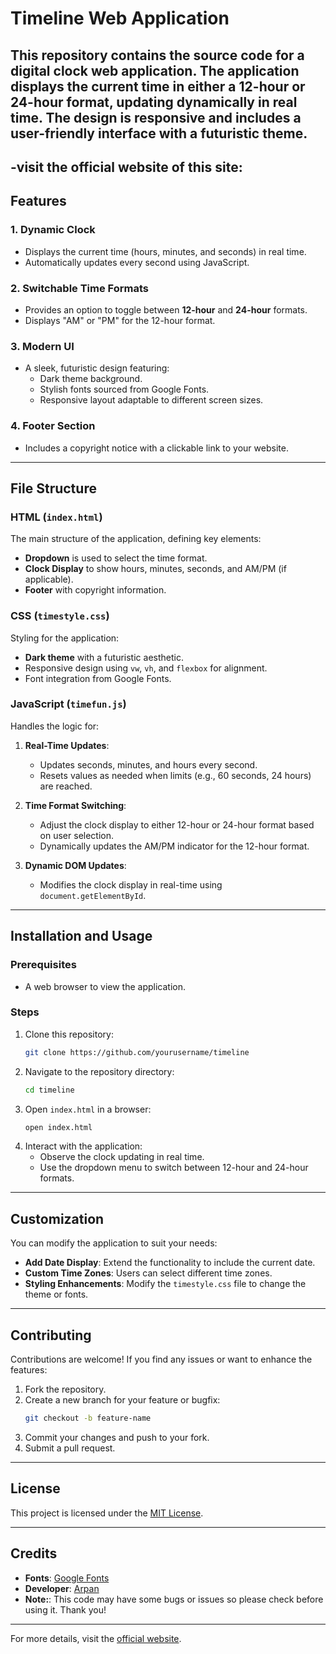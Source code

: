# Timeline Web Application

This repository contains the source code for a **digital clock web application**. The application displays the current time in either a 12-hour or 24-hour format, updating dynamically in real time. The design is responsive and includes a user-friendly interface with a futuristic theme.
---
**-visit the official website of this site:** 
---
## Features

### 1. **Dynamic Clock**
- Displays the current time (hours, minutes, and seconds) in real time.
- Automatically updates every second using JavaScript.

### 2. **Switchable Time Formats**
- Provides an option to toggle between **12-hour** and **24-hour** formats.
- Displays "AM" or "PM" for the 12-hour format.

### 3. **Modern UI**
- A sleek, futuristic design featuring:
  - Dark theme background.
  - Stylish fonts sourced from Google Fonts.
  - Responsive layout adaptable to different screen sizes.

### 4. **Footer Section**
- Includes a copyright notice with a clickable link to your website.

---

## File Structure

### **HTML** (`index.html`)
The main structure of the application, defining key elements:
- **Dropdown** is used to select the time format.
- **Clock Display** to show hours, minutes, seconds, and AM/PM (if applicable).
- **Footer** with copyright information.

### **CSS** (`timestyle.css`)
Styling for the application:
- **Dark theme** with a futuristic aesthetic.
- Responsive design using `vw`, `vh`, and `flexbox` for alignment.
- Font integration from Google Fonts.

### **JavaScript** (`timefun.js`)
Handles the logic for:
1. **Real-Time Updates**:
   - Updates seconds, minutes, and hours every second.
   - Resets values as needed when limits (e.g., 60 seconds, 24 hours) are reached.

2. **Time Format Switching**:
   - Adjust the clock display to either 12-hour or 24-hour format based on user selection.
   - Dynamically updates the AM/PM indicator for the 12-hour format.

3. **Dynamic DOM Updates**:
   - Modifies the clock display in real-time using `document.getElementById`.

---

## Installation and Usage

### Prerequisites
- A web browser to view the application.

### Steps
1. Clone this repository:
   ```bash
   git clone https://github.com/yourusername/timeline
   ```
2. Navigate to the repository directory:
   ```bash
   cd timeline
   ```
3. Open `index.html` in a browser:
   ```bash
   open index.html
   ```
4. Interact with the application:
   - Observe the clock updating in real time.
   - Use the dropdown menu to switch between 12-hour and 24-hour formats.

---

## Customization

You can modify the application to suit your needs:
- **Add Date Display**: Extend the functionality to include the current date.
- **Custom Time Zones**: Users can select different time zones.
- **Styling Enhancements**: Modify the `timestyle.css` file to change the theme or fonts.

---

## Contributing
Contributions are welcome! If you find any issues or want to enhance the features:
1. Fork the repository.
2. Create a new branch for your feature or bugfix:
   ```bash
   git checkout -b feature-name
   ```
3. Commit your changes and push to your fork.
4. Submit a pull request.

---

## License
This project is licensed under the [MIT License](LICENSE).

---

## Credits
- **Fonts**: [Google Fonts](https://fonts.google.com)
- **Developer**: [Arpan](https://www.techguruji66.com)
- **Note:**: This code may have some bugs or issues so please check before using it. Thank you!

---

For more details, visit the [official website](https://www.techguruji66.com).

